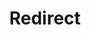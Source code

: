 ﻿---
layout: src/layouts/Redirect.astro
title: Redirect
redirect: /docs/octopus-rest-api/cli/octopus-account-delete
pubDate:  2023-01-01
navSearch: false
navSitemap: false
navMenu: false
---
